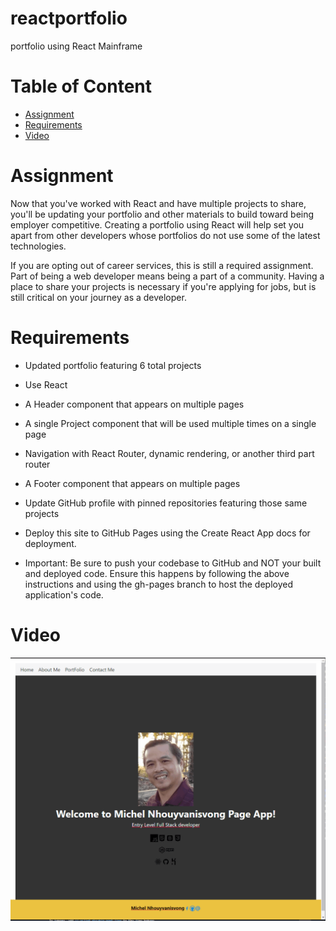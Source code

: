 # reactportfolio
portfolio using React Mainframe

# Table of Content
- [Assignment](#assignment)
- [Requirements](#requirements)
- [Video](#video)

# Assignment
Now that you've worked with React and have multiple projects to share, you'll be updating your portfolio and other materials to build toward being employer competitive. Creating a portfolio using React will help set you apart from other developers whose portfolios do not use some of the latest technologies.  

If you are opting out of career services, this is still a required assignment. Part of being a web developer means being a part of a community. Having a place to share your projects is necessary if you're applying for jobs, but is still critical on your journey as a developer.

# Requirements
- Updated portfolio featuring 6 total projects


- Use React


- A Header component that appears on multiple pages


- A single Project component that will be used multiple times on a single page


- Navigation with React Router, dynamic rendering, or another third part router


- A Footer component that appears on multiple pages


- Update GitHub profile with pinned repositories featuring those same projects


- Deploy this site to GitHub Pages using the Create React App docs for deployment.


- Important: Be sure to push your codebase to GitHub and NOT your built and deployed code. Ensure this happens by following the above instructions and using the gh-pages branch to host the deployed application's code.

# Video
![video](./public/images/ReactPortfolio.gif)